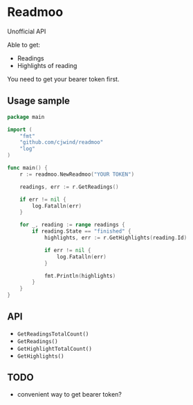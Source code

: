# Readmoo

Unofficial API

Able to get:

* Readings
* Highlights of reading

You need to get your bearer token first.

## Usage sample

```go
package main

import (
	"fmt"
	"github.com/cjwind/readmoo"
	"log"
)

func main() {
	r := readmoo.NewReadmoo("YOUR TOKEN")

	readings, err := r.GetReadings()

	if err != nil {
		log.Fatalln(err)
	}

	for _, reading := range readings {
		if reading.State == "finished" {
			highlights, err := r.GetHighlights(reading.Id)

			if err != nil {
				log.Fatalln(err)
			}

			fmt.Println(highlights)
		}
	}
}
```

## API

* `GetReadingsTotalCount()`
* `GetReadings()`
* `GetHighlightTotalCount()`
* `GetHighlights()`

## TODO

- convenient way to get bearer token?
